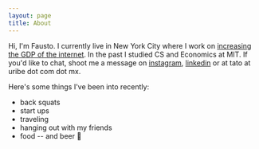 ```yaml
---
layout: page
title: About
---
```


Hi, I'm Fausto. I currently live in New York City where I work on [increasing the GDP of the internet](https://stripe.com/). In the past I studied CS and Economics at MIT.
If you'd like to chat, shoot me a message on [instagram](https://instagram.com/instagruom), [linkedin](https://linkedin.com/in/fausto-uribe) or at tato at uribe dot com dot mx.

Here's some things I've been into recently:

- back squats
- start ups
- traveling
- hanging out with my friends
- food -- and beer 🍺

